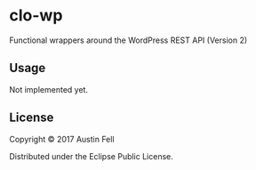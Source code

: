 # clo-wp

Functional wrappers around the WordPress REST API (Version 2)

## Usage

Not implemented yet.

## License

Copyright © 2017 Austin Fell

Distributed under the Eclipse Public License.
